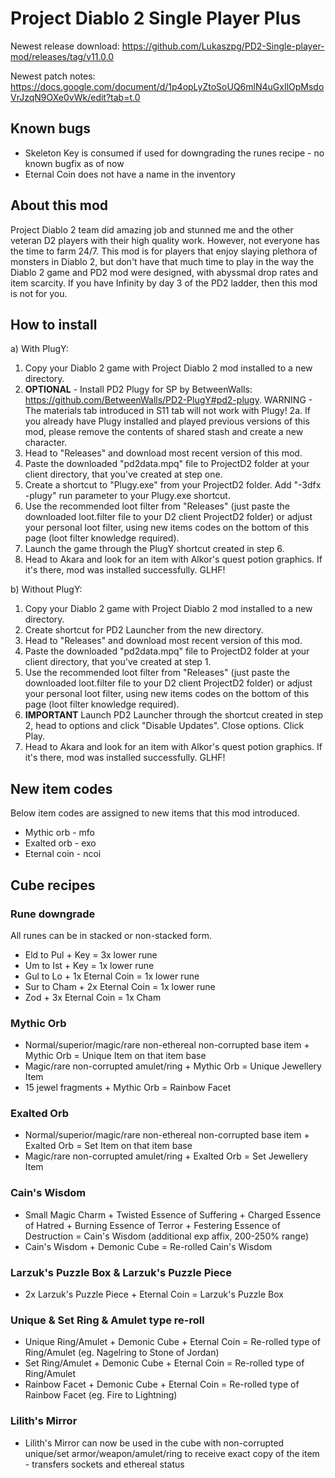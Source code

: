 
# Project Diablo 2 Single Player Plus

Newest release download: https://github.com/Lukaszpg/PD2-Single-player-mod/releases/tag/v11.0.0

Newest patch notes: https://docs.google.com/document/d/1p4opLyZtoSoUQ6mlN4uGxIlOpMsdoVrJzqN9OXe0vWk/edit?tab=t.0

## Known bugs

* Skeleton Key is consumed if used for downgrading the runes recipe - no known bugfix as of now
* Eternal Coin does not have a name in the inventory

## About this mod

Project Diablo 2 team did amazing job and stunned me and the other veteran D2 players with their high quality work. However, not everyone has the time to farm 24/7. This mod is for players that enjoy slaying plethora of monsters in Diablo 2, but don't have that much time to play in the way the Diablo 2 game and PD2 mod were designed, with abyssmal drop rates and item scarcity. If you have Infinity by day 3 of the PD2 ladder, then this mod is not for you.

## How to install

a) With PlugY:

1. Copy your Diablo 2 game with Project Diablo 2 mod installed to a new directory.
2. **OPTIONAL** - Install PD2 Plugy for SP by BetweenWalls: https://github.com/BetweenWalls/PD2-PlugY#pd2-plugy. WARNING - The materials tab introduced in S11 tab will not work with Plugy!
	2a. If you already have Plugy installed and played previous versions of this mod, please remove the contents of shared stash and create a new character.
3. Head to "Releases" and download most recent version of this mod.
4. Paste the downloaded "pd2data.mpq" file to ProjectD2 folder at your client directory, that you've created at step one.
5. Create a shortcut to "Plugy.exe" from your ProjectD2 folder. Add "-3dfx -plugy" run parameter to your Plugy.exe shortcut.
6. Use the recommended loot filter from "Releases" (just paste the downloaded loot.filter file to your D2 client ProjectD2 folder) or adjust your personal loot filter, using new items codes on the bottom of this page (loot filter knowledge required).
7. Launch the game through the PlugY shortcut created in step 6.
8. Head to Akara and look for an item with Alkor's quest potion graphics. If it's there, mod was installed successfully. GLHF!

b) Without PlugY:


1. Copy your Diablo 2 game with Project Diablo 2 mod installed to a new directory.
2. Create shortcut for PD2 Launcher from the new directory.
3. Head to "Releases" and download most recent version of this mod.
4. Paste the downloaded "pd2data.mpq" file to ProjectD2 folder at your client directory, that you've created at step 1.
5. Use the recommended loot filter from "Releases" (just paste the downloaded loot.filter file to your D2 client ProjectD2 folder) or adjust your personal loot filter, using new items codes on the bottom of this page (loot filter knowledge required).
6. **IMPORTANT** Launch PD2 Launcher through the shortcut created in step 2, head to options and click "Disable Updates". Close options. Click Play.
7. Head to Akara and look for an item with Alkor's quest potion graphics. If it's there, mod was installed successfully. GLHF!
  
## New item codes

Below item codes are assigned to new items that this mod introduced.

* Mythic orb - mfo
* Exalted orb - exo
* Eternal coin - ncoi

## Cube recipes

### Rune downgrade

All runes can be in stacked or non-stacked form.

* Eld to Pul  + Key = 3x lower rune
* Um to Ist + Key = 1x lower rune
* Gul to Lo + 1x Eternal Coin = 1x lower rune
* Sur to Cham + 2x Eternal Coin = 1x lower rune
* Zod + 3x Eternal Coin = 1x Cham

### Mythic Orb

* Normal/superior/magic/rare non-ethereal non-corrupted base item + Mythic Orb = Unique Item on that item base
* Magic/rare non-corrupted amulet/ring + Mythic Orb = Unique Jewellery Item
* 15 jewel fragments + Mythic Orb = Rainbow Facet

### Exalted Orb

* Normal/superior/magic/rare non-ethereal non-corrupted base item + Exalted Orb = Set Item on that item base
* Magic/rare non-corrupted amulet/ring + Exalted Orb = Set Jewellery Item

### Cain's Wisdom

* Small Magic Charm + Twisted Essence of Suffering + Charged Essence of Hatred + Burning Essence of Terror + Festering Essence of Destruction = Cain's Wisdom (additional exp affix, 200-250% range)
* Cain's Wisdom + Demonic Cube = Re-rolled Cain's Wisdom

### Larzuk's Puzzle Box & Larzuk's Puzzle Piece

* 2x Larzuk's Puzzle Piece + Eternal Coin = Larzuk's Puzzle Box

### Unique & Set Ring & Amulet type re-roll

* Unique Ring/Amulet + Demonic Cube + Eternal Coin = Re-rolled type of Ring/Amulet (eg. Nagelring to Stone of Jordan)
* Set Ring/Amulet + Demonic Cube + Eternal Coin = Re-rolled type of Ring/Amulet
* Rainbow Facet + Demonic Cube + Eternal Coin = Re-rolled type of Rainbow Facet (eg. Fire to Lightning)

### Lilith's Mirror

* Lilith's Mirror can now be used in the cube with non-corrupted unique/set armor/weapon/amulet/ring to receive exact copy of the item - transfers sockets and ethereal status


